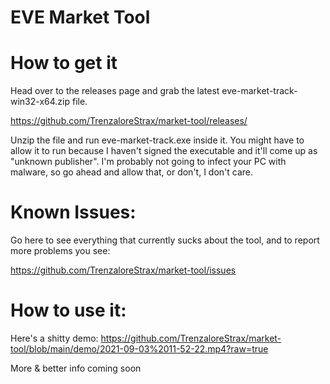 # EVE Market Tool

# How to get it

Head over to the releases page and grab the latest eve-market-track-win32-x64.zip file.

https://github.com/TrenzaloreStrax/market-tool/releases/

Unzip the file and run eve-market-track.exe inside it. You might have to allow it to run because I
haven't signed the executable and it'll come up as "unknown publisher". I'm probably not going to
infect your PC with malware, so go ahead and allow that, or don't, I don't care.

# Known Issues:

Go here to see everything that currently sucks about the tool, and to report more problems you see:

https://github.com/TrenzaloreStrax/market-tool/issues

# How to use it:

Here's a shitty demo:
https://github.com/TrenzaloreStrax/market-tool/blob/main/demo/2021-09-03%2011-52-22.mp4?raw=true

More & better info coming soon